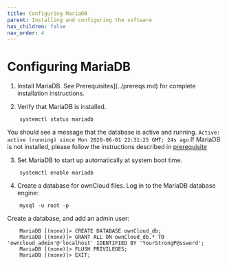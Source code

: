 ```yaml
---
title: Configuring MariaDB
parent: Installing and configuring the software
has_children: false
nav_order: 4
---
```


# Configuring MariaDB

1. Install MariaDB. See Prerequisites](../prereqs.md) for complete installation instructions.

2. Verify that MariaDB is installed.
```shell
	systemctl status mariadb
```
You should see a message that the database is active and running. 
`Active: active (running) since Mon 2020-06-01 22:31:25 GMT; 24s ago`
If MariaDB is not installed, please follow the instructions described in [prerequisite](prerequisites.md)

3. Set MariaDB to start up automatically at system boot time.
```shell
	systemctl enable mariadb
```

4. Create a database for ownCloud files. Log in to the MariaDB database engine:

```shell
	mysql -u root -p
```
Create a database, and add an admin user:  
```
	MariaDB [(none)]> CREATE DATABASE ownCloud_db;
	MariaDB [(none)]> GRANT ALL ON ownCloud_db.* TO 'owncloud_admin'@'localhost' IDENTIFIED BY 'YourStrongP@ssword';
	MariaDB [(none)]> FLUSH PRIVILEGES;
	MariaDB [(none)]> EXIT;
```